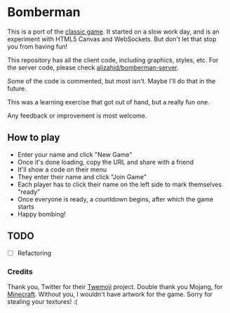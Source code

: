 # Bomberman

This is a port of the [classic game](http://en.wikipedia.org/wiki/Bomberman_%28video_game%29). It started on a slow work day, and is an experiment with HTML5 Canvas and WebSockets. But don't let that stop you from having fun!

This repository has all the client code, including graphics, styles, etc. For the server code, please check [alizahid/bomberman-server](https://github.com/alizahid/bomberman-server).

Some of the code is commented, but most isn't. Maybe I'll do that in the future.

This was a learning exercise that got out of hand, but a really fun one.

Any feedback or improvement is most welcome.

## How to play

- Enter your name and click "New Game"
- Once it's done loading, copy the URL and share with a friend
- It'll show a code on their menu
- They enter their name and click "Join Game"
- Each player has to click their name on the left side to mark themselves "ready"
- Once everyone is ready, a countdown begins, after which the game starts
- Happy bombing!

## TODO

- [ ] Refactoring

### Credits

Thank you, Twitter for their [Twemoji](http://twitter.github.io/twemoji/) project. Double thank you Mojang, for [Minecraft](https://minecraft.net/). Without you, I wouldn't have artwork for the game. Sorry for stealing your textures! :(
